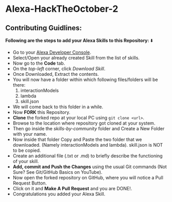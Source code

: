 # Alexa-HackTheOctober-2

## Contributing Guidlines:

**Following are the steps to add your Alexa Skills to this Repository:** ⬇️

- Go to your [Alexa Developer Console](https://developer.amazon.com/alexa/console/ask).
- Select/Open your already created Skill from the list of skills.
- Now go to the **Code** tab.
- On the _top-left_ corner, click _Download Skill_.
- Once Downloaded, Extract the contents.
- You will now have a folder within which following files/folders will be there:
  1. interactionModels
  2. lambda
  3. skill.json
- We will come back to this folder in a while.
- Now **FORK** this Repository.
- **Clone** the forked repo at your local PC using `git clone <url>`.
- Browse to the location where repository got cloned at your system.
- Then go inside the _skills-by-community_ folder and Create a New Folder with your name.
- Now inside that folder Copy and Paste the two folder that we downloaded. (Namely interactionModels and lambda). skill.json is NOT to be copied.
- Create an additional file (.txt or .md) to briefly describe the functioning of your skill.
- **Add, commit and Push the Changes** using the usual Git commands (Not Sure? See Git/GitHub Basics on YouTube).
- Now open the forked repository on GitHub, where you will notice a Pull Request Button.
- Click on it and **Make A Pull Request** and you are DONE!.
- Congratulations you added your Alexa Skill.
